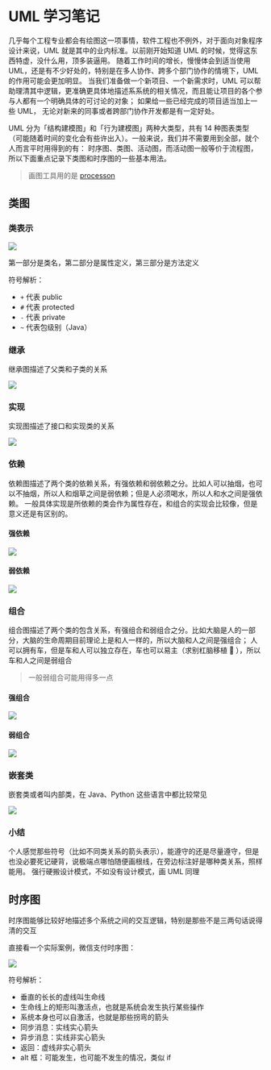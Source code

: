 # UML 学习笔记

几乎每个工程专业都会有绘图这一项事情，软件工程也不例外，对于面向对象程序设计来说，UML 就是其中的业内标准。以前刚开始知道 UML 的时候，觉得这东西特虚，没什么用，顶多装逼用。
随着工作时间的增长，慢慢体会到适当使用 UML，还是有不少好处的，特别是在多人协作、跨多个部门协作的情境下，UML 的作用可能会更加明显。
当我们准备做一个新项目、一个新需求时，UML 可以帮助理清其中逻辑，更准确更具体地描述系系统的相关情况，而且能让项目的各个参与人都有一个明确具体的可讨论的对象；
如果给一些已经完成的项目适当加上一些 UML， 无论对新来的同事或者跨部门协作开发都是有一定好处。

UML 分为「结构建模图」和「行为建模图」两种大类型，共有 14 种图表类型（可能随着时间的变化会有些许出入）。一般来说，我们并不需要用到全部，就个人而言平时用得到的有：
时序图、类图、活动图，而活动图一般等价于流程图，所以下面重点记录下类图和时序图的一些基本用法。

> 画图工具用的是 [processon](https://www.processon.com)

## 类图

### 类表示

![](https://raw.githubusercontent.com/hsxhr-10/Blog/master/image/uml-class-1.png)

第一部分是类名，第二部分是属性定义，第三部分是方法定义

符号解析：

- `+` 代表 public
- `#` 代表 protected
- `-` 代表 private
- `~` 代表包级别（Java）

### 继承

继承图描述了父类和子类的关系

![](https://raw.githubusercontent.com/hsxhr-10/Blog/master/image/uml-class-2.png)

### 实现

实现图描述了接口和实现类的关系

![](https://raw.githubusercontent.com/hsxhr-10/Blog/master/image/uml-class-3.png)

### 依赖

依赖图描述了两个类的依赖关系，有强依赖和弱依赖之分。比如人可以抽烟，也可以不抽烟，所以人和烟草之间是弱依赖；但是人必须喝水，所以人和水之间是强依赖。
一般具体实现是所依赖的类会作为属性存在，和组合的实现会比较像，但是意义还是有区别的。

#### 强依赖

![](https://raw.githubusercontent.com/hsxhr-10/Blog/master/image/uml-class-4.png)

#### 弱依赖

![](https://raw.githubusercontent.com/hsxhr-10/Blog/master/image/uml-class-5.png)

### 组合

组合图描述了两个类的包含关系，有强组合和弱组合之分。比如大脑是人的一部分，大脑的生命周期目前理论上是和人一样的，所以大脑和人之间是强组合；
人可以拥有车，但是车和人可以独立存在，车也可以易主（求别杠脑移植 🐶 ），所以车和人之间是弱组合

> 一般弱组合可能用得多一点

#### 强组合

![](https://raw.githubusercontent.com/hsxhr-10/Blog/master/image/uml-class-6.png)

#### 弱组合

![](https://raw.githubusercontent.com/hsxhr-10/Blog/master/image/uml-class-7.png)

### 嵌套类

嵌套类或者叫内部类，在 Java、Python 这些语言中都比较常见

![](https://raw.githubusercontent.com/hsxhr-10/Blog/master/image/uml-class-8.png)

### 小结

个人感觉那些符号（比如不同类关系的箭头表示），能遵守的还是尽量遵守，但是也没必要死记硬背，说极端点哪怕随便画根线，在旁边标注好是哪种类关系，照样能用。
强行硬搬设计模式，不如没有设计模式，画 UML 同理

## 时序图

时序图能够比较好地描述多个系统之间的交互逻辑，特别是那些不是三两句话说得清的交互

直接看一个实际案例，微信支付时序图：

![](https://raw.githubusercontent.com/hsxhr-10/Blog/master/image/uml-sequence-1.png)

符号解析：

- 垂直的长长的虚线叫生命线
- 生命线上的矩形叫激活点，也就是系统会发生执行某些操作
- 系统本身也可以自激活，也就是那些拐弯的箭头
- 同步消息：实线实心箭头
- 异步消息：实线非实心箭头
- 返回：虚线非实心箭头
- alt 框：可能发生，也可能不发生的情况，类似 if
